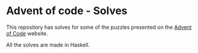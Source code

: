 # Advent of code - Solves
This repository has solves for some of the puzzles presented on the [Advent of Code](https://adventofcode.com) website.

All the solves are made in Haskell.